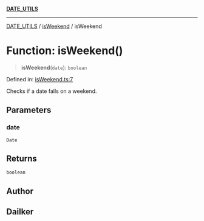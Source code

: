 [**DATE_UTILS**](../../README.md)

***

[DATE_UTILS](../../README.md) / [isWeekend](../README.md) / isWeekend

# Function: isWeekend()

> **isWeekend**(`date`): `boolean`

Defined in: [isWeekend.ts:7](https://github.com/dailker/everyutil/blob/483b8bac7542bbca68c14daba34579f97fabc512/src/date/isWeekend.ts#L7)

Checks if a date falls on a weekend.

## Parameters

### date

`Date`

## Returns

`boolean`

## Author

## Dailker
